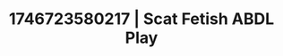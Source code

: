 ---
categories:
- ASMR tingles
- Soft lighting seduction
- AI lover POV
- Alt romance
- AI-generated
- Candlelit scenes
- ASMR
- Cosplay
image: /assets/images/1746723580217.jpg
layout: post
seo:
  description: Featured content with premium ABDL Play, Scat Fetish. HD images available.
  keywords: ABDL Play, Scat Fetish
  og_image: /assets/images/1746723580217.jpg
  schema_type: VisualArtwork
tags:
- '#1746723580217'
- Scat Fetish
- ABDL Play
title: 1746723580217 | Scat Fetish ABDL Play
---